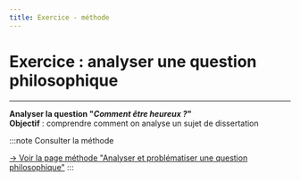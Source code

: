 ```yaml
---
title: Exercice - méthode
---
```

# Exercice : analyser une question philosophique

---

**Analyser la question "*Comment être heureux ?*"**  
**Objectif** : comprendre comment on analyse un sujet de dissertation

:::note
Consulter la méthode

[→ Voir la page méthode "Analyser et problématiser une question philosophique"](../../docs/methode/m1-1.html)
:::